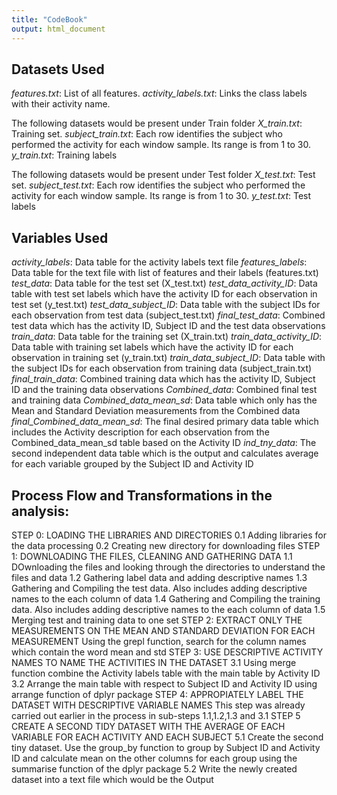 ```yaml
---
title: "CodeBook"
output: html_document
---
```


## Datasets Used 

*features.txt*: List of all features.
*activity_labels.txt*: Links the class labels with their activity name.

The following datasets would be present under Train folder
*X_train.txt*: Training set.
*subject_train.txt*: Each row identifies the subject who performed the activity for each window sample. Its range is from 1 to 30. 
*y_train.txt*: Training labels

The following datasets would be present under Test folder
*X_test.txt*: Test set.
*subject_test.txt*: Each row identifies the subject who performed the activity for each window sample. Its range is from 1 to 30. 
*y_test.txt*: Test labels

## Variables Used

*activity_labels*: Data table for the activity labels text file
*features_labels*: Data table for the text file with list of features and their labels (features.txt)
*test_data*: Data table for the test set (X_test.txt)
*test_data_activity_ID*: Data table with test set labels which have the activity ID for each observation in test set (y_test.txt)
*test_data_subject_ID*: Data table with the subject IDs for each observation from test data (subject_test.txt)
*final_test_data*: Combined test data which has the activity ID, Subject ID and the test data observations
*train_data*: Data table for the training set (X_train.txt)
*train_data_activity_ID*: Data table with training set labels which have the activity ID for each observation in training set (y_train.txt)
*train_data_subject_ID*: Data table with the subject IDs for each observation from training data (subject_train.txt)
*final_train_data*: Combined training data which has the activity ID, Subject ID and the training data observations
*Combined_data*: Combined final test and training data
*Combined_data_mean_sd*: Data table which only has the Mean and Standard Deviation measurements from the Combined data
*final_Combined_data_mean_sd*: The final desired primary data table which includes the Activity description for each observation from the Combined_data_mean_sd table based on the Activity ID
*ind_tny_data*: The second independent data table which is the output and calculates average for each variable grouped by the Subject ID and Activity ID

## Process Flow and Transformations in the analysis:

STEP 0: LOADING THE LIBRARIES AND DIRECTORIES
  0.1 Adding libraries for the data processing
  0.2 Creating new directory for downloading files
STEP 1: DOWNLOADING THE FILES, CLEANING AND GATHERING DATA
  1.1 DOwnloading the files and looking through the directories to understand the files and data
  1.2 Gathering label data and adding descriptive names
  1.3 Gathering and Compiling the test data. Also includes adding descriptive names to the each column of data
  1.4 Gathering and Compiling the training data. Also includes adding descriptive names to the each column of data
  1.5 Merging test and training data to one set
STEP 2: EXTRACT ONLY THE MEASUREMENTS ON THE MEAN AND STANDARD DEVIATION FOR EACH MEASUREMENT
  Using the grepl function, search for the column names which contain the word mean and std
STEP 3: USE DESCRIPTIVE ACTIVITY NAMES TO NAME THE ACTIVITIES IN THE DATASET
  3.1 Using merge function combine the Activity labels table with the main table by Activity ID
  3.2 Arrange the main table with respect to Subject ID and Activity ID using arrange function of dplyr package
STEP 4: APPROPIATELY LABEL THE DATASET WITH DESCRIPTIVE VARIABLE NAMES
  This step was already carried out earlier in the process in sub-steps 1.1,1.2,1.3 and 3.1
STEP 5 CREATE A SECOND TIDY DATASET WITH THE AVERAGE OF EACH VARIABLE FOR EACH ACTIVITY AND EACH SUBJECT
  5.1 Create the second tiny dataset. Use the group_by function to group by Subject ID and Activity ID and calculate mean on the other columns for each group using the summarise function of the dplyr package
  5.2 Write the newly created dataset into a text file which would be the Output

